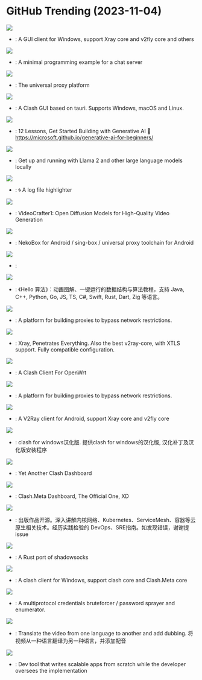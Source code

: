 # GitHub Trending (2023-11-04)

![](https://img.shields.io/badge/C%23-New%20699-green?style=flat-square&logo=appveyor)
- [](https://github.comundefined): A GUI client for Windows, support Xray core and v2fly core and others

![](https://img.shields.io/badge/C-New%20624-green?style=flat-square&logo=appveyor)
- [](https://github.comundefined): A minimal programming example for a chat server

![](https://img.shields.io/badge/Go-New%20688-green?style=flat-square&logo=appveyor)
- [](https://github.comundefined): The universal proxy platform

![](https://img.shields.io/badge/TypeScript-New%20990-green?style=flat-square&logo=appveyor)
- [](https://github.comundefined): A Clash GUI based on tauri. Supports Windows, macOS and Linux.

![](https://img.shields.io/badge/Jupyter%20Notebook-New%20715-green?style=flat-square&logo=appveyor)
- [](https://github.comundefined): 12 Lessons, Get Started Building with Generative AI 🔗 https://microsoft.github.io/generative-ai-for-beginners/

![](https://img.shields.io/badge/Go-New%20707-green?style=flat-square&logo=appveyor)
- [](https://github.comundefined): Get up and running with Llama 2 and other large language models locally

![](https://img.shields.io/badge/Rust-New%20328-green?style=flat-square&logo=appveyor)
- [](https://github.comundefined): 🌀 A log file highlighter

![](https://img.shields.io/badge/Python-New%2029-green?style=flat-square&logo=appveyor)
- [](https://github.comundefined): VideoCrafter1: Open Diffusion Models for High-Quality Video Generation

![](https://img.shields.io/badge/Kotlin-New%20182-green?style=flat-square&logo=appveyor)
- [](https://github.comundefined): NekoBox for Android / sing-box / universal proxy toolchain for Android

![](https://img.shields.io/badge/Kotlin-New%20144-green?style=flat-square&logo=appveyor)
- [](https://github.comundefined): 

![](https://img.shields.io/badge/Java-New%20270-green?style=flat-square&logo=appveyor)
- [](https://github.comundefined): 《Hello 算法》：动画图解、一键运行的数据结构与算法教程，支持 Java, C++, Python, Go, JS, TS, C#, Swift, Rust, Dart, Zig 等语言。

![](https://img.shields.io/badge/Go-New%20328-green?style=flat-square&logo=appveyor)
- [](https://github.comundefined): A platform for building proxies to bypass network restrictions.

![](https://img.shields.io/badge/Go-New%20399-green?style=flat-square&logo=appveyor)
- [](https://github.comundefined): Xray, Penetrates Everything. Also the best v2ray-core, with XTLS support. Fully compatible configuration.

![](https://img.shields.io/badge/JavaScript-New%20127-green?style=flat-square&logo=appveyor)
- [](https://github.comundefined): A Clash Client For OpenWrt

![](https://img.shields.io/badge/Go-New%20115-green?style=flat-square&logo=appveyor)
- [](https://github.comundefined): A platform for building proxies to bypass network restrictions.

![](https://img.shields.io/badge/Kotlin-New%20215-green?style=flat-square&logo=appveyor)
- [](https://github.comundefined): A V2Ray client for Android, support Xray core and v2fly core

![](https://img.shields.io/badge/JavaScript-New%20303-green?style=flat-square&logo=appveyor)
- [](https://github.comundefined): clash for windows汉化版. 提供clash for windows的汉化版, 汉化补丁及汉化版安装程序

![](https://img.shields.io/badge/TypeScript-New%2031-green?style=flat-square&logo=appveyor)
- [](https://github.comundefined): Yet Another Clash Dashboard

![](https://img.shields.io/badge/TypeScript-New%2021-green?style=flat-square&logo=appveyor)
- [](https://github.comundefined): Clash.Meta Dashboard, The Official One, XD

![](https://img.shields.io/badge/JavaScript-New%20239-green?style=flat-square&logo=appveyor)
- [](https://github.comundefined): 出版作品开源。深入讲解内核网络、Kubernetes、ServiceMesh、容器等云原生相关技术。经历实践检验的 DevOps、SRE指南。如发现错误，谢谢提issue

![](https://img.shields.io/badge/Rust-New%2049-green?style=flat-square&logo=appveyor)
- [](https://github.comundefined): A Rust port of shadowsocks

![](https://img.shields.io/badge/C%23-New%20107-green?style=flat-square&logo=appveyor)
- [](https://github.comundefined): A clash client for Windows, support clash core and Clash.Meta core

![](https://img.shields.io/badge/Rust-New%20128-green?style=flat-square&logo=appveyor)
- [](https://github.comundefined): A multiprotocol credentials bruteforcer / password sprayer and enumerator.

![](https://img.shields.io/badge/Python-New%2079-green?style=flat-square&logo=appveyor)
- [](https://github.comundefined): Translate the video from one language to another and add dubbing. 将视频从一种语言翻译为另一种语言，并添加配音

![](https://img.shields.io/badge/Python-New%20209-green?style=flat-square&logo=appveyor)
- [](https://github.comundefined): Dev tool that writes scalable apps from scratch while the developer oversees the implementation

